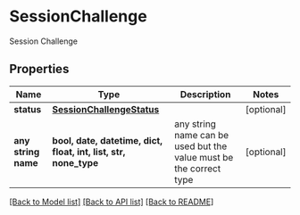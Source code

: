 # SessionChallenge

Session Challenge

## Properties
Name | Type | Description | Notes
------------ | ------------- | ------------- | -------------
**status** | [**SessionChallengeStatus**](SessionChallengeStatus.md) |  | [optional] 
**any string name** | **bool, date, datetime, dict, float, int, list, str, none_type** | any string name can be used but the value must be the correct type | [optional]

[[Back to Model list]](../README.md#documentation-for-models) [[Back to API list]](../README.md#documentation-for-api-endpoints) [[Back to README]](../README.md)


